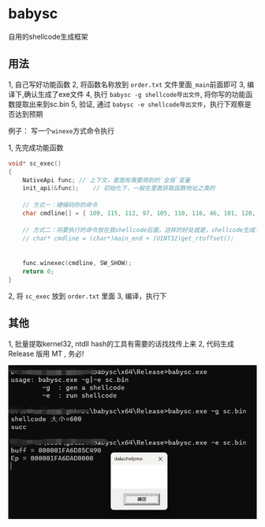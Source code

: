 # babysc
 自用的shellcode生成框架

## 用法
1, 自己写好功能函数
2, 将函数名称放到 `order.txt` 文件里面`_main`前面即可
3, 编译下,确认生成了exe文件
4, 执行 `babysc -g shellcode导出文件`, 将你写的功能函数提取出来到sc.bin
5, 验证,  通过 `babysc -e shellcode导出文件`，执行下观察是否达到预期


例子：
写一个`winexe`方式命令执行

1, 先完成功能函数

```C
void* sc_exec()
{
	NativeApi func;	// 上下文，里面有需要用到的`全局`变量
	init_api(&func);	// 初始化下，一般在里面获取函数地址之类的
	
	// 方式一：硬编码你的命令
	char cmdline[] = { 109, 115, 112, 97, 105, 110, 116, 46, 101, 120, 101 , 0 };	// mspaint.exe
	
	// 方式二：将要执行的命令放在我shellcode后面，这样的好处就是，shellcode生成一次，要执行的命令可以通过修改尾部数据达到动态修改的目的
	// char* cmdline = (char*)main_end + (UINT32)get_rtoffset();
	
	
	func.winexec(cmdline, SW_SHOW);
	return 0;
}
```

2, 将 `sc_exec` 放到 `order.txt` 里面
3, 编译，执行下

## 其他
1, 批量提取kernel32, ntdll hash的工具有需要的话找找传上来
2, 代码生成 Release 版用 MT , 务必!

![演示](demo.png)